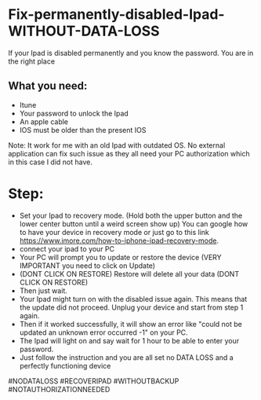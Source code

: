 # Fix-permanently-disabled-Ipad-WITHOUT-DATA-LOSS
If your Ipad is disabled permanently and you know the password. You are in the right place

## What you need:

- Itune
- Your password to unlock the Ipad
- An apple cable
- IOS must be older than the present IOS

Note: It work for me with an old Ipad with outdated OS. No external application can fix such issue as they all need your PC authorization which in this case I did not have. 

# Step:

- Set your Ipad to recovery mode. (Hold both the upper button and the lower center button until a weird screen show up) You can google how to have your device in recovery mode or just go to this link https://www.imore.com/how-to-iphone-ipad-recovery-mode.
- connect your ipad to your PC 
- Your PC will prompt you to update or restore the device (VERY IMPORTANT you need to click on Update)
- (DONT CLICK ON RESTORE) Restore will delete all your data (DONT CLICK ON RESTORE) 
- Then just wait.
- Your Ipad might turn on with the disabled issue again. This means that the update did not proceed. Unplug your device and start from step 1 again.
- Then if it worked successfully, it will show an error like "could not be updated an unknown error occurred -1" on your PC.
- The Ipad will light on and say wait for 1 hour to be able to enter your password. 
- Just follow the instruction and you are all set no DATA LOSS and a perfectly functioning device

#NODATALOSS #RECOVERIPAD #WITHOUTBACKUP #NOTAUTHORIZATIONNEEDED

